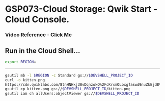 # GSP073-Cloud Storage: Qwik Start - Cloud Console.

### Video Reference - [Click Me](https://youtu.be/cax8K0xalCY?si=Hwrtgd8hfyxxFe8m)

## Run in the Cloud Shell...

```bash
export REGION=
```

---

```bash
gsutil mb -l $REGION -c Standard gs://$DEVSHELL_PROJECT_ID
curl -o kitten.png
https://cdn.qwiklabs.com/8tnHNHkj30vDqnzokQ%2FcKrxmOLoxgfaswd9nuZkEjd8%3D
gsutil cp kitten.png gs://$DEVSHELL_PROJECT_ID/kitten.png
gsutil iam ch allUsers:objectViewer gs://$DEVSHELL_PROJECT_ID
```
